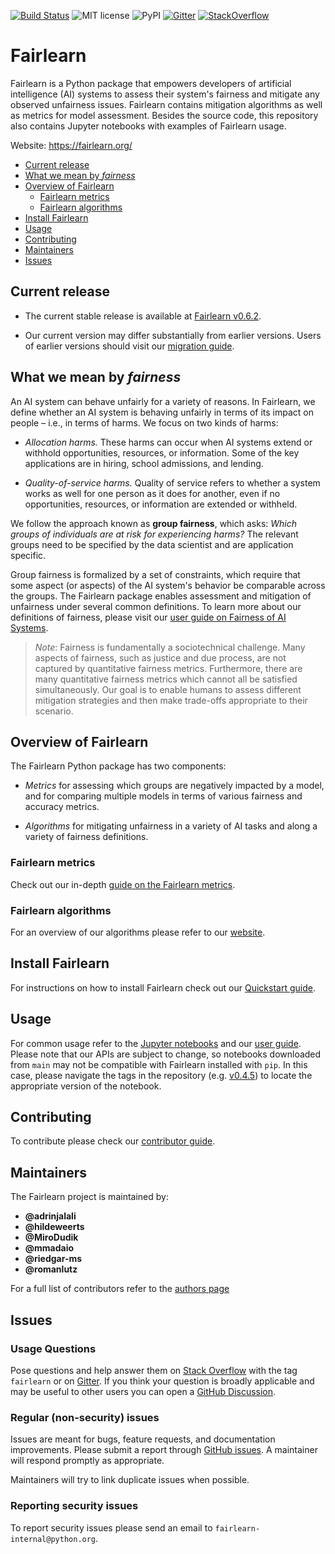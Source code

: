 [![Build Status](https://dev.azure.com/responsibleai/fairlearn/_apis/build/status/Nightly?branchName=main)](https://dev.azure.com/responsibleai/fairlearn/_build/latest?definitionId=23&branchName=main) ![MIT license](https://img.shields.io/badge/License-MIT-blue.svg) ![PyPI](https://img.shields.io/pypi/v/fairlearn?color=blue) [![Gitter](https://badges.gitter.im/fairlearn/community.svg)](https://gitter.im/fairlearn/community?utm_source=badge&utm_medium=badge&utm_campaign=pr-badge) [![StackOverflow](https://img.shields.io/badge/StackOverflow-questions-blueviolet)](https://stackoverflow.com/questions/tagged/fairlearn)

# Fairlearn

Fairlearn is a Python package that empowers developers of artificial intelligence (AI) systems to assess their system's fairness and mitigate any observed unfairness issues. Fairlearn contains mitigation algorithms as well as metrics for model assessment. Besides the source code, this repository also contains Jupyter notebooks with examples of Fairlearn usage.

Website: https://fairlearn.org/

- [Current release](#current-release)
- [What we mean by _fairness_](#what-we-mean-by-fairness)
- [Overview of Fairlearn](#overview-of-fairlearn)
  - [Fairlearn metrics](#fairlearn-metrics)
  - [Fairlearn algorithms](#fairlearn-algorithms)
- [Install Fairlearn](#install-fairlearn)
- [Usage](#usage)
- [Contributing](#contributing)
- [Maintainers](#maintainers)
- [Issues](#issues)

## Current release

- The current stable release is available at
  [Fairlearn v0.6.2](https://github.com/fairlearn/fairlearn/tree/release/v0.6.2).

- Our current version may differ substantially from earlier versions.
  Users of earlier versions should visit our
  [migration guide](https://fairlearn.org/main/user_guide/mitigation.html).

## What we mean by _fairness_

An AI system can behave unfairly for a variety of reasons. In Fairlearn, we define whether an AI system is behaving unfairly in terms of its impact on people &ndash; i.e., in terms of harms. We focus on two kinds of harms:

- _Allocation harms._ These harms can occur when AI systems extend or withhold opportunities, resources, or information. Some of the key applications are in hiring, school admissions, and lending.

- _Quality-of-service harms._ Quality of service refers to whether a system works as well for one person as it does for another, even if no opportunities, resources, or information are extended or withheld.

We follow the approach known as **group fairness**, which asks: _Which groups of individuals are at risk for experiencing harms?_ The relevant groups need to be specified by the data scientist and are application specific.

Group fairness is formalized by a set of constraints, which require that some aspect (or aspects) of the AI system's behavior be comparable across the groups. The Fairlearn package enables assessment and mitigation of unfairness under several common definitions.
To learn more about our definitions of fairness, please visit our
[user guide on Fairness of AI Systems](https://fairlearn.org/main/user_guide/fairness_in_machine_learning.html#fairness-of-ai-systems).

>_Note_:
> Fairness is fundamentally a sociotechnical challenge. Many aspects of fairness, such as justice and due process, are not captured by quantitative fairness metrics. Furthermore, there are many quantitative fairness metrics which cannot all be satisfied simultaneously. Our goal is to enable humans to assess different mitigation strategies and then make trade-offs appropriate to their scenario.

## Overview of Fairlearn

The Fairlearn Python package has two components:

- _Metrics_ for assessing which groups are negatively impacted by a model, and for comparing multiple models in terms of various fairness and accuracy metrics.

- _Algorithms_ for mitigating unfairness in a variety of AI tasks and along a variety of fairness definitions.

### Fairlearn metrics

Check out our in-depth
[guide on the Fairlearn metrics](https://fairlearn.org/main/user_guide/assessment.html).

### Fairlearn algorithms

For an overview of our algorithms please refer to our [website](https://fairlearn.org/main/user_guide/mitigation.html).

## Install Fairlearn

For instructions on how to install Fairlearn check out our [Quickstart guide](https://fairlearn.org/main/quickstart.html).

## Usage

For common usage refer to the [Jupyter notebooks](./notebooks) and our
[user guide](https://fairlearn.org/main/user_guide/index.html).
Please note that our APIs are subject to change, so notebooks downloaded
from `main` may not be compatible with Fairlearn installed with `pip`.
In this case, please navigate the tags in the repository
(e.g. [v0.4.5](https://github.com/fairlearn/fairlearn/tree/v0.4.5))
to locate the appropriate version of the notebook.

## Contributing

To contribute please check our
[contributor guide](https://fairlearn.org/main/contributor_guide/index.html).

## Maintainers

The Fairlearn project is maintained by:

- **@adrinjalali**
- **@hildeweerts**
- **@MiroDudik**
- **@mmadaio**
- **@riedgar-ms**
- **@romanlutz**

For a full list of contributors refer to the [authors page](./AUTHORS.md)

## Issues

### Usage Questions

Pose questions and help answer them on [Stack
Overflow](https://stackoverflow.com/questions/tagged/fairlearn) with the tag
`fairlearn` or on [Gitter](https://gitter.im/fairlearn/community#).
If you think your question is broadly applicable and may be useful to other
users you can open a
[GitHub Discussion](https://github.com/fairlearn/fairlearn/discussions/new).

### Regular (non-security) issues

Issues are meant for bugs, feature requests, and documentation improvements.
Please submit a report through
[GitHub issues](https://github.com/fairlearn/fairlearn/issues). A maintainer
will respond promptly as appropriate.

Maintainers will try to link duplicate issues when possible.

### Reporting security issues

To report security issues please send an email to
`fairlearn-internal@python.org`.
